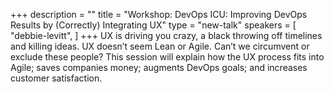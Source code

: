 +++
description = ""
title = "Workshop: DevOps ICU: Improving DevOps Results by (Correctly) Integrating UX"
type = "new-talk"
speakers = [
        "debbie-levitt",
]
+++
UX is driving you crazy, a black throwing off timelines and killing ideas. UX doesn’t seem Lean or Agile. Can’t we circumvent or exclude these people? This session will explain how the UX process fits into Agile; saves companies money; augments DevOps goals; and increases customer satisfaction.